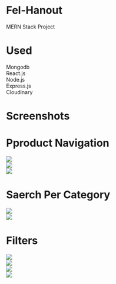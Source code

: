 # Fel-Hanout
MERN Stack Project
# Used
Mongodb
<br/>React.js
<br/>Node.js
<br/>Express.js
<br/>Cloudinary

# Screenshots
# Pproduct Navigation
<div><img src="https://user-images.githubusercontent.com/100727442/216759245-a63eb1fd-f4d0-4108-9caf-09f3a3298894.png"></div>
<div><img src="https://user-images.githubusercontent.com/100727442/216759249-595c456a-7a22-4630-b776-0cc932d4d172.png"></div>
<div><img src="https://user-images.githubusercontent.com/100727442/216759242-ae5b4838-4e43-47ea-979e-71e946030945.png"></div>

# Saerch Per Category
<div><img src="https://user-images.githubusercontent.com/100727442/216759307-ce96a64b-92f7-4452-80e4-93c974d2405e.png"></div>
<div><img src="https://user-images.githubusercontent.com/100727442/216759310-31845ade-1faa-49a6-b2b4-40ee9f9ef636.png"></div>

# Filters
<div><img src="https://user-images.githubusercontent.com/100727442/216759318-1584023c-1cba-4d22-8da0-02758b3d29a1.png"></div>
<div><img src="https://user-images.githubusercontent.com/100727442/216759316-ed6d3186-a439-4669-8d01-d991409af31b.png"></div>
<div><img src="https://user-images.githubusercontent.com/100727442/216759305-40e3a92f-0f0f-4e0e-a522-ce1cd508ec51.png"></div>
<div><img src="https://user-images.githubusercontent.com/100727442/216759322-9d6a7b0b-e86b-4656-9b3a-219352eb927e.png"></div>
